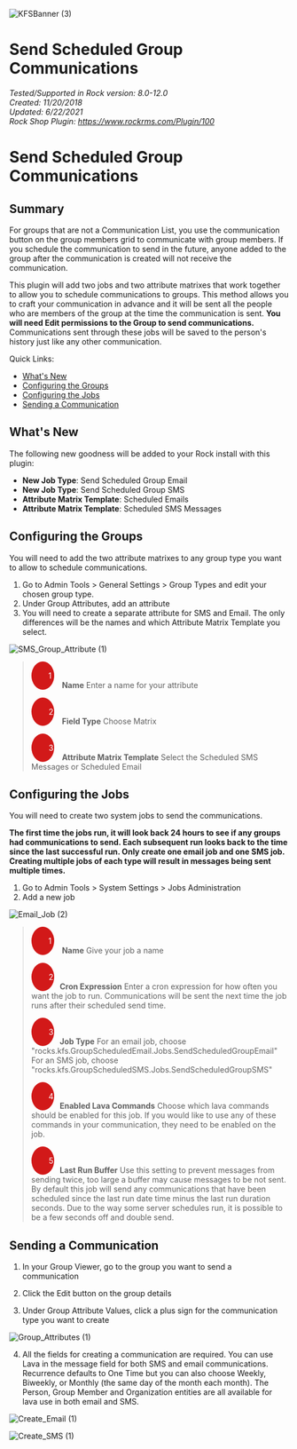 ![KFSBanner (3)](https://user-images.githubusercontent.com/81330042/118855629-938f0f00-b89b-11eb-8b82-7496ebd61e08.jpg)



# Send Scheduled Group Communications
*Tested/Supported in Rock version:  8.0-12.0*   
*Created:  11/20/2018*  
*Updated:  6/22/2021*   
*Rock Shop Plugin: https://www.rockrms.com/Plugin/100*

# Send Scheduled Group Communications

## Summary

For groups that are not a Communication List, you use the communication button on the group members grid to communicate with group members. If you schedule the communication to send in the future, anyone added to the group after the communication is created will not receive the communication.

This plugin will add two jobs and two attribute matrixes that work together to allow you to schedule communications to groups. This method allows you to craft your communication in advance and it will be sent all the people who are members of the group at the time the communication is sent. **You will need Edit permissions to the Group to send communications.** Communications sent through these jobs will be saved to the person's history just like any other communication.



Quick Links:

- [What's New](#whats-new)
- [Configuring the Groups](#configuring-the-groups)
- [Configuring the Jobs](#configuring-the-jobs)
- [Sending a Communication](#sending-a-communication)



## What's New

The following new goodness will be added to your Rock install with this plugin:

- **New Job Type**: Send Scheduled Group Email
- **New Job Type**: Send Scheduled Group SMS
- **Attribute Matrix Template**: Scheduled Emails
- **Attribute Matrix Template**: Scheduled SMS Messages



## Configuring the Groups

You will need to add the two attribute matrixes to any group type you want to allow to schedule communications.

1. Go to Admin Tools > General Settings > Group Types and edit your chosen group type.
2. Under Group Attributes, add an attribute
3. You will need to create a separate attribute for SMS and Email. The only differences will be the names and which Attribute Matrix Template you select.

![SMS_Group_Attribute (1)](https://user-images.githubusercontent.com/81330042/123459868-76d9ab80-d5ac-11eb-89f8-a8045b16d93f.png)

> <span style="padding-left: 30px; margin-right: 10px; width: .8em;background: #d21919; border-radius: 100%; color: white; text-align: center; display: inline-block;">&nbsp;&nbsp;1&nbsp;&nbsp;</span> **Name** Enter a name for your attribute
>
> <span style="padding-left: 30px; margin-right: 10px; width: .8em;background: #d21919; border-radius: 100%; color: white; text-align: center; display: inline-block;">&nbsp;&nbsp;2&nbsp;&nbsp;</span> **Field Type** Choose Matrix
>
> <span style="padding-left: 30px; margin-right: 10px; width: .8em;background: #d21919; border-radius: 100%; color: white; text-align: center; display: inline-block;">&nbsp;&nbsp;3&nbsp;&nbsp;</span> **Attribute Matrix Template** Select the Scheduled SMS Messages or Scheduled Email



## Configuring the Jobs

You will need to create two system jobs to send the communications.

**The first time the jobs run, it will look back 24 hours to see if any groups had communications to send. Each subsequent run looks back to the time since the last successful run. Only create one email job and one SMS job. Creating multiple jobs of each type will result in messages being sent multiple times.**

1. Go to Admin Tools > System Settings > Jobs Administration
2. Add a new job

![Email_Job (2)](https://user-images.githubusercontent.com/81330042/123459947-8f49c600-d5ac-11eb-8fb0-3fa27aa8405e.png)

> <span style="padding-left: 30px; margin-right: 10px; width: .8em;background: #d21919; border-radius: 100%; color: white; text-align: center; display: inline-block;">&nbsp;&nbsp;1&nbsp;&nbsp;</span> **Name** Give your job a name
>
> <span style="padding-left: 30px; margin-right: 10px; width: .8em;background: #d21919; border-radius: 100%; color: white; text-align: center; display: inline-block;">&nbsp;&nbsp;2&nbsp;&nbsp;</span>**Cron Expression** Enter a cron expression for how often you want the job to run. Communications will be sent the next time the job runs after their scheduled send time.
>
> <span style="padding-left: 30px; margin-right: 10px; width: .8em;background: #d21919; border-radius: 100%; color: white; text-align: center; display: inline-block;">&nbsp;&nbsp;3&nbsp;&nbsp;</span>**Job Type** For an email job, choose "rocks.kfs.GroupScheduledEmail.Jobs.SendScheduledGroupEmail" For an SMS job, choose "rocks.kfs.GroupScheduledSMS.Jobs.SendScheduledGroupSMS"
>
> <span style="padding-left: 30px; margin-right: 10px; width: .8em;background: #d21919; border-radius: 100%; color: white; text-align: center; display: inline-block;">&nbsp;&nbsp;4&nbsp;&nbsp;</span>**Enabled Lava Commands** Choose which lava commands should be enabled for this job. If you would like to use any of these commands in your communication, they need to be enabled on the job.
>
> <span style="padding-left: 30px; margin-right: 10px; width: .8em;background: #d21919; border-radius: 100%; color: white; text-align: center; display: inline-block;">&nbsp;&nbsp;5&nbsp;&nbsp;</span>**Last Run Buffer** Use this setting to prevent messages from sending twice, too large a buffer may cause messages to be not sent. By default this job will send any communications that have been scheduled since the last run date time minus the last run duration seconds. Due to the way some server schedules run, it is possible to be a few seconds off and double send.



## Sending a Communication

1. In your Group Viewer, go to the group you want to send a communication

2. Click the Edit button on the group details

3. Under Group Attribute Values, click a plus sign for the communication type you want to create

![Group_Attributes (1)](https://user-images.githubusercontent.com/81330042/123460131-c9b36300-d5ac-11eb-9c1c-cb303788cbb3.png)

4. All the fields for creating a communication are required. You can use Lava in the message field for both SMS and email communications. Recurrence defaults to One Time but you can also choose Weekly, Biweekly, or Monthly (the same day of the month each month). The Person, Group Member and Organization entities are all available for lava use in both email and SMS.

![Create_Email (1)](https://user-images.githubusercontent.com/81330042/123460147-d041da80-d5ac-11eb-8e4b-1081c550560d.png)

![Create_SMS (1)](https://user-images.githubusercontent.com/81330042/123460161-d6d05200-d5ac-11eb-89b6-012c214f5f23.png)
